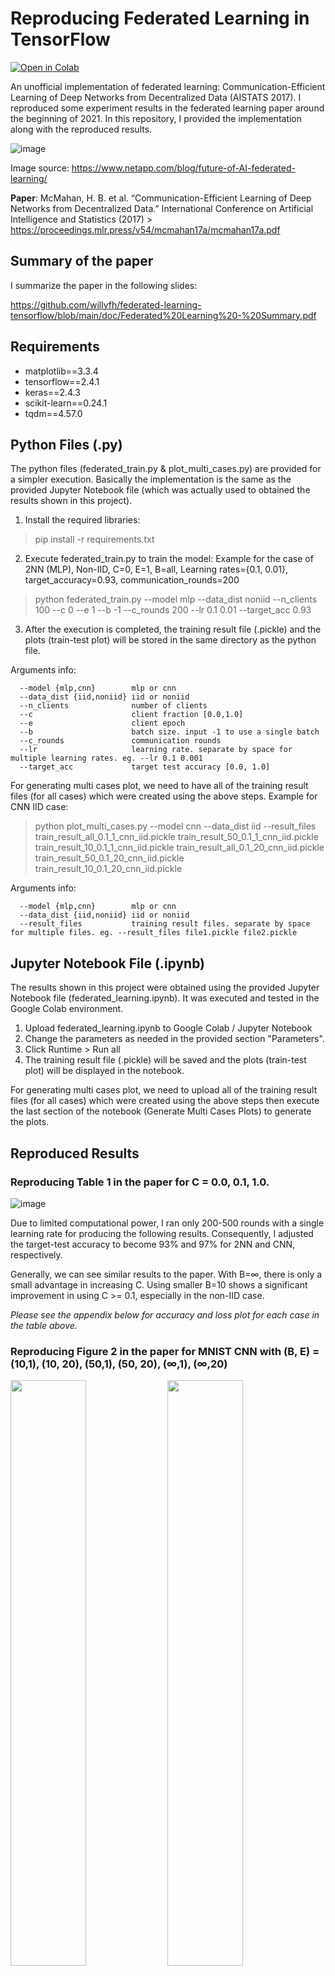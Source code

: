 # Reproducing Federated Learning in TensorFlow
[![Open in Colab](https://colab.research.google.com/assets/colab-badge.svg)](https://colab.research.google.com/drive/1ooufYAIuKVGVozLOR_WoQjjCmgAab2_W?usp=sharing)

An unofficial implementation of federated learning: Communication-Efficient Learning of Deep Networks from Decentralized Data (AISTATS 2017). I reproduced some experiment results in the federated learning paper around the beginning of 2021. In this repository, I provided the implementation along with the reproduced results.

![image](https://user-images.githubusercontent.com/5786636/210189920-07a5e5f5-9605-4ce2-8bea-8afcea3a7068.png)

Image source: https://www.netapp.com/blog/future-of-AI-federated-learning/

**Paper**: McMahan, H. B. et al. “Communication-Efficient Learning of Deep Networks from Decentralized Data.” International Conference on Artificial Intelligence and Statistics (2017) > https://proceedings.mlr.press/v54/mcmahan17a/mcmahan17a.pdf


## Summary of the paper
I summarize the paper in the following slides:

https://github.com/willyfh/federated-learning-tensorflow/blob/main/doc/Federated%20Learning%20-%20Summary.pdf

## Requirements
- matplotlib==3.3.4
- tensorflow==2.4.1
- keras==2.4.3
- scikit-learn==0.24.1
- tqdm==4.57.0

## Python Files (.py) 
The python files (federated_train.py & plot_multi_cases.py) are provided for a simpler execution.
Basically the implementation is the same as the provided Jupyter Notebook file (which was actually used to obtained the results shown in this project).

1. Install the required libraries:
> pip install -r requirements.txt

2. Execute federated_train.py to train the model:
Example for the case of 2NN (MLP), Non-IID, C=0, E=1, B=all, Learning rates={0.1, 0.01}, target_accuracy=0.93, communication_rounds=200
> python federated_train.py --model mlp --data_dist noniid --n_clients 100 --c 0 --e 1 --b -1 --c_rounds 200 --lr 0.1 0.01 --target_acc 0.93

3. After the execution is completed, the training result file (.pickle) and the plots (train-test plot) will be stored in the same directory as the python file.

Arguments info:
```
  --model {mlp,cnn}        mlp or cnn
  --data_dist {iid,noniid} iid or noniid
  --n_clients              number of clients
  --c                      client fraction [0.0,1.0]
  --e                      client epoch
  --b                      batch size. input -1 to use a single batch
  --c_rounds               communication rounds
  --lr                     learning rate. separate by space for multiple learning rates. eg. --lr 0.1 0.001
  --target_acc             target test accuracy [0.0, 1.0]
```

For generating multi cases plot, we need to have all of the training result files (for all cases) which were created using the above steps.
Example for CNN IID case:
> python plot_multi_cases.py --model cnn --data_dist iid --result_files train_result_all_0.1_1_cnn_iid.pickle train_result_50_0.1_1_cnn_iid.pickle train_result_10_0.1_1_cnn_iid.pickle train_result_all_0.1_20_cnn_iid.pickle train_result_50_0.1_20_cnn_iid.pickle train_result_10_0.1_20_cnn_iid.pickle

Arguments info:
```
  --model {mlp,cnn}        mlp or cnn
  --data_dist {iid,noniid} iid or noniid
  --result_files           training result files. separate by space for multiple files. eg. --result_files file1.pickle file2.pickle
```

## Jupyter Notebook File (.ipynb)
The results shown in this project were obtained using the provided Jupyter Notebook file (federated_learning.ipynb).
It was executed and tested in the Google Colab environment.

1. Upload federated_learning.ipynb to Google Colab / Jupyter Notebook
2. Change the parameters as needed in the provided section "Parameters".
3. Click Runtime > Run all
4. The training result file (.pickle) will be saved and the plots (train-test plot) will be displayed in the notebook.

For generating multi cases plot, we need to upload all of the training result files (for all cases) which were created using the above steps
then execute the last section of the notebook (Generate Multi Cases Plots) to generate the plots.

## Reproduced Results

### Reproducing Table 1 in the paper for C = 0.0, 0.1, 1.0.
![image](https://user-images.githubusercontent.com/5786636/209909399-7a99b2bb-4fba-431b-9b2f-594d37bb466a.png)

Due to limited computational power, I ran only 200-500 rounds with a single learning rate for producing the following results. Consequently, I adjusted the target-test accuracy to become 93% and 97% for 2NN and CNN, respectively.

Generally, we can see similar results to the paper. With B=∞, there is only a small advantage in increasing C. Using smaller B=10 shows a significant improvement in using C >= 0.1, especially in the non-IID case.

*Please see the appendix below for accuracy and loss plot for each case in the table
above.*

### Reproducing Figure 2 in the paper for MNIST CNN with (B, E) = (10,1), (10, 20), (50,1), (50, 20), (∞,1), (∞,20)
<p float="left">
  <img src="https://user-images.githubusercontent.com/5786636/209910408-eb33f7d3-9644-4740-b067-7446266bd452.png" width="49%" />
  <img src="https://user-images.githubusercontent.com/5786636/209910456-0ebed79e-10fe-447a-8af4-bb1de2dc48d3.png" width="49%" /> 
</p>

Here, I ran only 200 rounds with a single learning rate for this case due to limited computational power.

Generally, we also can see similar results to the paper. With C=0.1, adding more local updates per round (increase E & decrease B) can produce a significant decrease in communication costs.



## Appendix
### 2NN, IID, E=1, B=∞, C=0
![image](https://user-images.githubusercontent.com/5786636/209913681-78f5f903-3448-45b4-96ed-78e6f9010f63.png)

### 2NN, IID, E=1, B=∞, C=0.1
![image](https://user-images.githubusercontent.com/5786636/209913718-caa4b6a9-dbd4-4f08-8fee-784b97f5041a.png)

### 2NN, IID, E=1, B=∞, C=1
![image](https://user-images.githubusercontent.com/5786636/209913763-5389974b-c81f-4d0d-8c7d-6d9ea4e9a0c2.png)

### 2NN, IID, E=1, B=10, C=0
![image](https://user-images.githubusercontent.com/5786636/209912610-cd949812-437e-4c1e-8c12-bd6e09241fd3.png)

### 2NN, IID, E=1, B=10, C=0.1
![image](https://user-images.githubusercontent.com/5786636/209912648-0bb6b8ac-5c08-459c-8f8c-9ae9cd0e58f4.png)

### 2NN, IID, E=1, B=10, C=1
![image](https://user-images.githubusercontent.com/5786636/209912869-06825fa9-c0c4-4f0a-92e1-3cb8fc5239a4.png)

### 2NN, Non-IID, E=1, B=∞, C=0
![image](https://user-images.githubusercontent.com/5786636/209912917-cca2b3c6-a7a8-4226-b734-ca6859083c7d.png)

### 2NN, Non-IID, E=1, B=∞, C=0.1
![image](https://user-images.githubusercontent.com/5786636/209912973-88316428-deb2-474e-8c4c-e2588433deea.png)

### 2NN, Non-IID, E=1, B=∞, C=1
![image](https://user-images.githubusercontent.com/5786636/209913014-d47d3d66-45a5-458b-92db-ffaaccb6df43.png)

### 2NN, Non-IID, E=1, B=10, C=0
![image](https://user-images.githubusercontent.com/5786636/209913049-1975c73d-2946-4071-9c21-950f6ef7df40.png)

### 2NN, Non-IID, E=1, B=10, C=0.1
![image](https://user-images.githubusercontent.com/5786636/209913092-182c5df1-a5fa-4b5f-baf5-6332cc469d20.png)

### 2NN, Non-IID, E=1, B=10, C=1
![image](https://user-images.githubusercontent.com/5786636/209913120-e3b94dae-4e8e-45fd-aa5b-c55bbf91e331.png)

### CNN, IID, E=5, B=∞, C=0
![image](https://user-images.githubusercontent.com/5786636/209913153-677210e7-7ec3-41b4-b279-c3b1188227d4.png)

### CNN, IID, E=5, B=∞, C=0.1
![image](https://user-images.githubusercontent.com/5786636/209913201-89483a86-191e-4c7f-97ad-def49430463a.png)

### CNN, IID, E=5, B=∞, C=1
![image](https://user-images.githubusercontent.com/5786636/209913235-201a2e8a-b40f-4ce3-aaeb-fd6f1fa0d4c9.png)

### CNN, IID, E=5, B=10, C=0
![image](https://user-images.githubusercontent.com/5786636/209913261-44129819-f1cb-4bc9-adb7-da402e7ad26f.png)

### CNN, IID, E=5, B=10, C=0.1
![image](https://user-images.githubusercontent.com/5786636/209913305-4e1119c7-0456-4016-8778-f2d8a8b194dd.png)

### CNN, IID, E=5, B=10, C=1
![image](https://user-images.githubusercontent.com/5786636/209913334-26c0d718-bde5-4bae-8ee0-59aa21f70e2d.png)

### CNN, Non-IID, E=5, B=∞, C=0
![image](https://user-images.githubusercontent.com/5786636/209913383-5d52525e-7188-4fd8-85e8-343d92ac96d3.png)

### CNN, Non-IID, E=5, B=∞, C=0.1
![image](https://user-images.githubusercontent.com/5786636/209913410-ca63576f-cb75-499b-b68d-c5da03fea1bd.png)

### CNN, Non-IID, E=5, B=∞, C=1
![image](https://user-images.githubusercontent.com/5786636/209913458-0080ab53-bf70-4260-b5b9-67a16c3f86b4.png)

### CNN, Non-IID, E=5, B=10, C=0
![image](https://user-images.githubusercontent.com/5786636/209913543-2e31640b-3815-4fba-a8f8-28696c6b98dc.png)

### CNN, Non-IID, E=5, B=10, C=0.1
![image](https://user-images.githubusercontent.com/5786636/209913590-61737c2b-1b87-41b7-a5e3-0a85899ab155.png)

### CNN, Non-IID, E=5, B=10, C=1
![image](https://user-images.githubusercontent.com/5786636/209913610-31cdab99-c615-498d-9e07-762e8d43347c.png)
